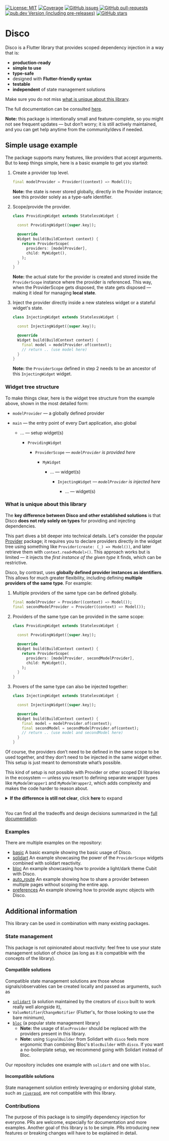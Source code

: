 [![License: MIT](https://img.shields.io/badge/license-MIT-purple.svg)](https://opensource.org/licenses/MIT)
[![Coverage](https://codecov.io/gh/our-creativity/disco/graph/badge.svg?token=Z19R32RJ22)](https://codecov.io/gh/our-creativity/disco)
[![GitHub issues](https://img.shields.io/github/issues/our-creativity/disco)](https://github.com/our-creativity/disco/issues/)
[![GitHub pull-requests](https://img.shields.io/github/issues-pr/our-creativity/disco.svg)](https://gitHub.com/our-creativity/disco/pull/)
[![pub.dev Version (including pre-releases)](https://img.shields.io/pub/v/disco?include_prereleases)](https://pub.dev/packages/disco)
[![GitHub stars](https://img.shields.io/github/stars/our-creativity/disco)](https://gitHub.com/our-creativity/disco/stargazers/)

# Disco

Disco is a Flutter library that provides scoped dependency injection in a way that is:
- **production-ready**
- **simple to use**
- **type-safe**
- designed with **Flutter-friendly syntax**
- **testable**
- **independent** of state management solutions

Make sure you do not miss [what is unique about this library](#what-is-unique-about-this-library).

The full documentation can be consulted [here](https://disco.mariuti.com).

**Note:** this package is intentionally small and feature-complete, so you might not see frequent updates — but don’t worry; it is still actively maintained, and you can get help anytime from the community/devs if needed.

## Simple usage example

The package supports many features, like providers that accept arguments. But to keep things simple, here is a basic example to get you started:

1. Create a provider top level.

    ```dart
    final modelProvider = Provider((context) => Model());
    ```

    **Note:** the state is never stored globally, directly in the Provider instance; see this provider solely as a type-safe identifier.

2. Scope/provide the provider.

    ```dart
    class ProvidingWidget extends StatelessWidget {
      
      const ProvidingWidget({super.key});

      @override
      Widget build(BuildContext context) {
        return ProviderScope(
          providers: [modelProvider],
          child: MyWidget(),
        );
      }
    }
    ```

    **Note:** the actual state for the provider is created and stored inside the `ProviderScope` instance where the provider is referenced.
    This way, when the ProviderScope gets disposed, the state gets disposed — making it ideal for managing **local state**.

3. Inject the provider directly inside a new stateless widget or a stateful widget's state.

    ```dart
    class InjectingWidget extends StatelessWidget {

      const InjectingWidget({super.key});

      @override
      Widget build(BuildContext context) {
        final model = modelProvider.of(context);
        // return .. (use model here)
      }
    }
    ```

    **Note:** the `ProviderScope` defined in step 2 needs to be an ancestor of this `InjectingWidget` widget.

### Widget tree structure

To make things clear, here is the widget tree structure from the example above, shown in the most detailed form:

* `modelProvider` — a globally defined provider

* `main` — the entry point of every Dart application, also global

  * ... — setup widget(s)

    * `ProvidingWidget`

      * `ProviderScope` — *`modelProvider` is provided here*

        * `MyWidget`

          * ... — widget(s)

            * `InjectingWidget` — *`modelProvider` is injected here*

              * ... — widget(s)

### What is unique about this library

The **key difference between Disco and other established solutions** is that Disco **does not rely solely on types** for providing and injecting dependencies.

This part dives a bit deeper into technical details. Let's consider the popular [Provider](https://pub.dev/packages/provider) package; it requires you to declare providers directly in the widget tree using something like `Provider(create: (_) => Model())`, and later retrieve them with `context.read<Model>()`. This approach works but is limited — it injects the *first instance of the given type* it finds, which can be restrictive.

Disco, by contrast, uses **globally defined provider instances as identifiers**. This allows for much greater flexibility, including defining **multiple providers of the same type**. For example:

1. Multiple providers of the same type can be defined globally.

    ```dart
    final modelProvider = Provider((context) => Model());
    final secondModelProvider = Provider((context) => Model());
    ```

2. Providers of the same type can be provided in the same scope:

    ```dart
    class ProvidingWidget extends StatelessWidget {
      
      const ProvidingWidget({super.key});

      @override
      Widget build(BuildContext context) {
        return ProviderScope(
          providers: [modelProvider, secondModelProvider],
          child: MyWidget(),
        );
      }
    }
    ```

3. Provers of the same type can also be injected together:

    ```dart
    class InjectingWidget extends StatelessWidget {

      const InjectingWidget({super.key});

      @override
      Widget build(BuildContext context) {
        final model = modelProvider.of(context);
        final secondModel = secondModelProvider.of(context);
        // return .. (use model and secondModel here)
      }
    }
    ```

Of course, the providers don’t need to be defined in the same scope to be used together, and they don’t need to be injected in the same widget either. This setup is just meant to demonstrate what’s possible.

This kind of setup is not possible with Provider or other scoped DI libraries in the ecosystem — unless you resort to defining separate wrapper types like `MyModelWrapper1` and `MyModelWrapper2`, which adds complexity and makes the code harder to reason about.

<details>
<summary><strong>If the difference is still not clear</strong>, click <strong>here</strong> to expand</summary>

The table below highlights the core conceptual difference: traditional DI solutions inject based on **type**, whereas Disco injects based on **provider instances**. If Disco followed the same method-style API, it might look like `context.read(modelProvider)` — which is more intuitive in direct comparisons.

| Injection Task        | Typical Scoped DI (e.g., Provider) | Disco (Conceptual Syntax)           | Disco (Actual Syntax)            |
|-----------------------|------------------------------------|-------------------------------------|----------------------------------|
| Inject `Model`        | `context.read<Model>()`            | `context.read(modelProvider)`       | `modelProvider.of(context)`      |
| Inject second `Model` | Not possible                       | `context.read(secondModelProvider)` | `secondModelProvider.of(context)` |

Note that Disco intentionally flips the order — the provider comes first — to better align with Flutter conventions (`.of(context)`) and improve clarity. This makes it immediately obvious **what** you are injecting. This syntax is also slightly better for autocomplete and inlay hints display a more concise type.

</details>

<br>

You can find all the tradeoffs and design decisions summarized in the [full documentation](https://disco.mariuti.com).

### Examples

There are multiple examples on the repository:

- [basic](https://disco.mariuti.com/examples/basic/) A basic example showing the basic usage of Disco.
- [solidart](https://disco.mariuti.com/examples/solidart/) An example showcasing the power of the `ProviderScope` widgets combined with solidart reactivity.
- [bloc](https://disco.mariuti.com/examples/bloc/) An example showcasing how to provide a light/dark theme Cubit with Disco.
- [auto_route](https://disco.mariuti.com/examples/auto-route/) An example showing how to share a provider between multiple pages without scoping the entire app.
- [preferences](https://disco.mariuti.com/examples/preferences/) An example showing how to provide async objects with Disco.

## Additional information

This library can be used in combination with many existing packages.

### State management

This package is not opinionated about reactivity: feel free to use your
state management solution of choice (as long as it is compatible with the
concepts of the library).

#### Compatible solutions

Compatible state management solutions are those whose signals/observables can be created locally and passed as arguments, such as
- [`solidart`](https://pub.dev/packages/flutter_solidart) (a solution maintained by the creators of `disco` built to work really well alongside it),
- `ValueNotifier`/`ChangeNotifier` (Flutter's, for those looking to use the bare minimum),
- [`bloc`](https://pub.dev/packages/flutter_bloc) (a popular state management library)
  - **Note:** the usage of `BlocProvider` should be replaced with the providers present in this library.
  - **Note:** using `SignalBuilder` from Solidart with `disco` feels more ergonomic than combining Bloc's `BlocBuilder` with `disco`. If you want a no-boilerplate setup, we recommend going with Solidart instead of Bloc.

Our repository includes one example with `solidart` and one with `bloc`.

#### Incompatible solutions

State management solution entirely leveraging or endorsing global state, such as [`riverpod`](https://pub.dev/packages/riverpod), are not compatible with this library.

### Contributions

The purpose of this package is to simplify dependency injection for everyone.
PRs are welcome, especially for documentation and more examples.
Another goal of this library is to be simple.
PRs introducing new features or breaking changes will have to be explained in detail.

